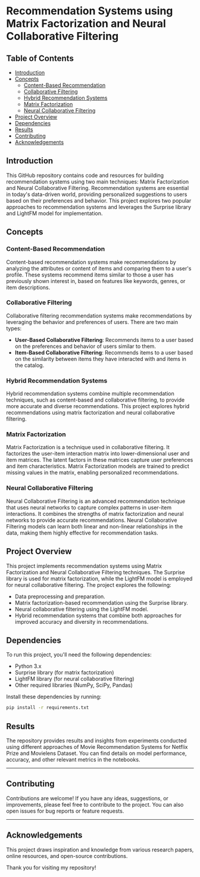 # Recommendation Systems using Matrix Factorization and Neural Collaborative Filtering

## Table of Contents

- [Introduction](#introduction)
- [Concepts](#concepts)
  - [Content-Based Recommendation](#content-based-recommendation)
  - [Collaborative Filtering](#collaborative-filtering)
  - [Hybrid Recommendation Systems](#hybrid-recommendation-systems)
  - [Matrix Factorization](#matrix-factorization)
  - [Neural Collaborative Filtering](#neural-collaborative-filtering)
- [Project Overview](#project-overview)
- [Dependencies](#dependencies)
- [Results](#results)
- [Contributing](#contributing)
- [Acknowledgements](#acknowledgements)

## Introduction

This GitHub repository contains code and resources for building recommendation systems using two main techniques: Matrix Factorization and Neural Collaborative Filtering. Recommendation systems are essential in today's data-driven world, providing personalized suggestions to users based on their preferences and behavior. This project explores two popular approaches to recommendation systems and leverages the Surprise library and LightFM model for implementation.

## Concepts

### Content-Based Recommendation

Content-based recommendation systems make recommendations by analyzing the attributes or content of items and comparing them to a user's profile. These systems recommend items similar to those a user has previously shown interest in, based on features like keywords, genres, or item descriptions.

### Collaborative Filtering

Collaborative filtering recommendation systems make recommendations by leveraging the behavior and preferences of users. There are two main types:
- **User-Based Collaborative Filtering**: Recommends items to a user based on the preferences and behavior of users similar to them.
- **Item-Based Collaborative Filtering**: Recommends items to a user based on the similarity between items they have interacted with and items in the catalog.

### Hybrid Recommendation Systems

Hybrid recommendation systems combine multiple recommendation techniques, such as content-based and collaborative filtering, to provide more accurate and diverse recommendations. This project explores hybrid recommendations using matrix factorization and neural collaborative filtering.

### Matrix Factorization

Matrix Factorization is a technique used in collaborative filtering. It factorizes the user-item interaction matrix into lower-dimensional user and item matrices. The latent factors in these matrices capture user preferences and item characteristics. Matrix Factorization models are trained to predict missing values in the matrix, enabling personalized recommendations.

### Neural Collaborative Filtering

Neural Collaborative Filtering is an advanced recommendation technique that uses neural networks to capture complex patterns in user-item interactions. It combines the strengths of matrix factorization and neural networks to provide accurate recommendations. Neural Collaborative Filtering models can learn both linear and non-linear relationships in the data, making them highly effective for recommendation tasks.

## Project Overview

This project implements recommendation systems using Matrix Factorization and Neural Collaborative Filtering techniques. The Surprise library is used for matrix factorization, while the LightFM model is employed for neural collaborative filtering. The project explores the following:

- Data preprocessing and preparation.
- Matrix factorization-based recommendation using the Surprise library.
- Neural collaborative filtering using the LightFM model.
- Hybrid recommendation systems that combine both approaches for improved accuracy and diversity in recommendations.

## Dependencies

To run this project, you'll need the following dependencies:

- Python 3.x
- Surprise library (for matrix factorization)
- LightFM library (for neural collaborative filtering)
- Other required libraries (NumPy, SciPy, Pandas)

Install these dependencies by running:

```bash
pip install -r requirements.txt
```
## Results

The repository provides results and insights from experiments conducted using different approaches of Movie Recommendation Systems for Netflix Prize and Movielens Dataset. You can find details on model performance, accuracy, and other relevant metrics in the notebooks.

---

## Contributing

Contributions are welcome! If you have any ideas, suggestions, or improvements, please feel free to contribute to the project. You can also open issues for bug reports or feature requests.

---

## Acknowledgements

This project draws inspiration and knowledge from various research papers, online resources, and open-source contributions.

Thank you for visiting my repository!

